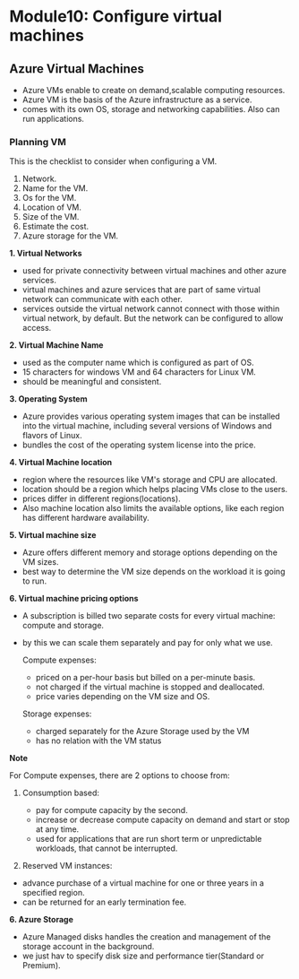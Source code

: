 
# Module10: Configure virtual machines

## Azure Virtual Machines

- Azure VMs enable to create on demand,scalable computing resources.
- Azure VM is the basis of the Azure infrastructure as a service.
- comes with its own OS, storage and networking capabilities. Also can run applications.

### Planning VM

This is the checklist to consider when configuring a VM.

1. Network.
2. Name for the VM.
3. Os for the VM.
4. Location of VM.
5. Size of the VM.
6. Estimate the cost.
7. Azure storage for the VM.

__1. Virtual Networks__

- used for private connectivity between virtual machines and other azure services.
- virtual machines and azure services that are part of same virtual network can communicate with each other.
- services outside the virtual network cannot connect with those within virtual network, by default. But the network can be configured to allow access.
  
__2. Virtual Machine Name__

- used as the computer name which is configured as part of OS.
- 15 characters for windows VM and 64 characters for Linux VM.
- should be meaningful and consistent.

__3. Operating System__

- Azure provides various operating system images that  can be installed into the virtual machine, including several versions of Windows and flavors of Linux.
- bundles the cost of the operating system license into the price.

__4. Virtual Machine location__

- region where the resources like VM's storage and CPU are allocated.
- location should be a region which helps placing VMs close to the users.
- prices differ in different regions(locations).
- Also machine location also limits the available options, like each region has different hardware availability.

 __5. Virtual machine size__

 - Azure offers different memory and storage options depending on the VM sizes.
 - best way to determine the VM size depends on the workload it is going to run.

__6. Virtual machine pricing options__

- A subscription is billed two separate costs for every virtual machine: compute and storage.
- by this we can scale them separately and pay for only what we use.

    Compute expenses:
    - priced on a per-hour basis but billed on a per-minute basis.
    - not charged  if the virtual machine is stopped and deallocated.
    - price varies depending on the VM size and OS.
    
    Storage expenses:
    - charged separately for the Azure Storage used by the VM
    - has no relation with the VM status

__Note__

For Compute expenses, there are 2 options to choose from:

1. Consumption based:
   - pay for compute capacity by the second.
   - increase or decrease compute capacity on demand and start or stop at any time.
   - used for applications that are run short term or unpredictable workloads, that cannot be interrupted.
     
 2. Reserved VM instances:
   - advance purchase of a virtual machine for one or three years in a specified region.
   - can be returned for an early termination fee.

__6. Azure Storage__

- Azure Managed disks handles the creation and management of the storage account in the background.
- we just hav to specify disk size and performance tier(Standard or Premium).


   
